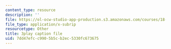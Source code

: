 ```yaml
---
content_type: resource
description: ''
file: https://ol-ocw-studio-app-production.s3.amazonaws.com/courses/18-01sc-single-variable-calculus-fall-2010/7dd47efcc9905b5cb2ec5330fc673675_XRkgBWbWvg4.vtt
file_type: application/x-subrip
resourcetype: Other
title: 3play caption file
uid: 7dd47efc-c990-5b5c-b2ec-5330fc673675
---
```

